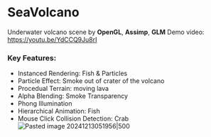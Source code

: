 # SeaVolcano
Underwater volcano scene by **OpenGL**, **Assimp**, **GLM**
Demo video: https://youtu.be/YdCCQ9Ju8rI
### Key Features:
- Instanced Rendering: Fish & Particles
- Particle Effect: Smoke out of crater of the volcano
- Procedual Terrain: moving lava
- Alpha Blending: Smoke Transparency
- Phong Illumination
- Hierarchical Animation: Fish
- Mouse Click Collision Detection: Crab
![Pasted image 20241213051956|500](https://github.com/user-attachments/assets/58ade144-f013-4e16-afec-7f8f698519dc)

